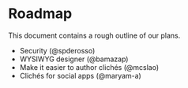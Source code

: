 # Roadmap

This document contains a rough outline of our plans.

- Security (@spderosso)
- WYSIWYG designer (@bamazap)
- Make it easier to author clichés (@mcslao)
- Clichés for social apps (@maryam-a)
